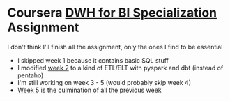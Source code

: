 # Coursera [DWH for BI Specialization](https://www.coursera.org/learn/dwdesign?specialization=data-warehousing) Assignment

I don't think I'll finish all the assignment, only the ones I find to be essential

- I skipped week 1 because it contains basic SQL stuff
- I modified [week 2](./integrations) to a kind of ETL/ELT with pyspark and dbt (instead of pentaho)
- I'm still working on week 3 - 5 (would probably skip week 4)
- [Week 5](./implementation) is the culmination of all the previous week


